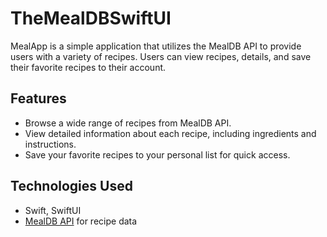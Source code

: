 # TheMealDBSwiftUI
MealApp is a simple application that utilizes the MealDB API to provide users with a variety of recipes. Users can view recipes, details, and save their favorite recipes to their account.

## Features

- Browse a wide range of recipes from MealDB API.
- View detailed information about each recipe, including ingredients and instructions.
- Save your favorite recipes to your personal list for quick access.

## Technologies Used

- Swift, SwiftUI
- [MealDB API](https://www.themealdb.com/api.php) for recipe data
